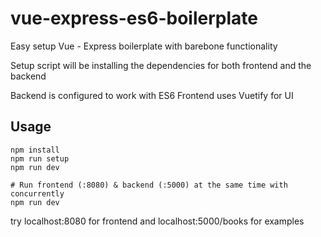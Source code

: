 # vue-express-es6-boilerplate

Easy setup Vue - Express boilerplate with barebone functionality

Setup script will be installing the dependencies for both frontend and the backend

Backend is configured to work with ES6
Frontend uses Vuetify for UI

## Usage

```
npm install
npm run setup
npm run dev
```

```
# Run frontend (:8080) & backend (:5000) at the same time with concurrently
npm run dev
```

try localhost:8080 for frontend and localhost:5000/books for examples

